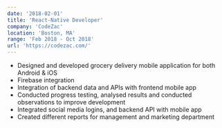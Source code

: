 ```yaml
---
date: '2018-02-01'
title: 'React-Native Developer'
company: 'CodeZac'
location: 'Boston, MA'
range: 'Feb 2018 - Oct 2018'
url: 'https://codezac.com/'
---
```

- Designed and developed grocery delivery mobile application
for both Android & iOS
- Firebase integration
- Integration of backend data and APIs with frontend mobile app
- Conducted progress testing, analysed results and conducted
observations to improve development
- Integrated social media logins, and backend API with mobile app
- Created different reports for management and marketing
department
